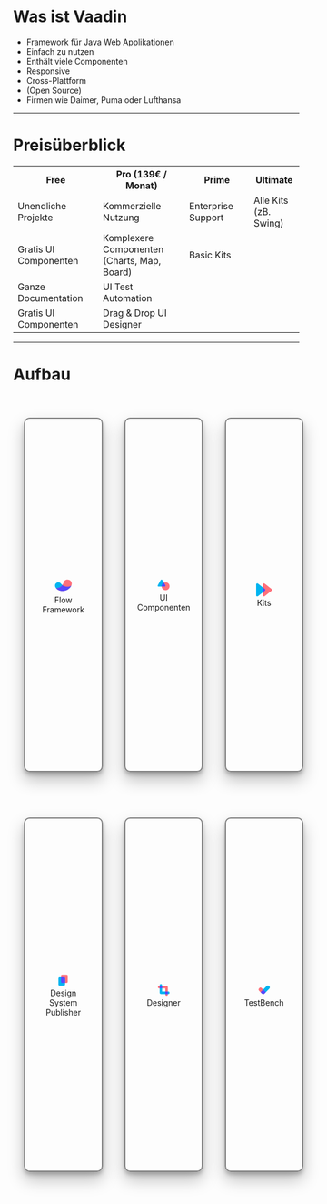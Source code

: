 # Was ist Vaadin
<ul>
    <li v-click>Framework für Java Web Applikationen</li>
    <li v-click>Einfach zu nutzen</li>
    <li v-click>Enthält viele Componenten</li>
    <li v-click>Responsive</li>
    <li v-click>Cross-Plattform</li>
    <li v-click>(Open Source)</li>
    <li v-click>Firmen wie Daimer, Puma oder Lufthansa</li>
</ul>

---

# Preisüberblick

<table>
    <tr v-click>
        <th><strong>Free</strong></th>
        <th><strong>Pro (139€ / Monat)</strong></th>
        <th><strong>Prime</strong></th>
        <th><strong>Ultimate</strong></th>
    </tr>
    <tr v-click>
        <td>Unendliche Projekte</td>
        <td>Kommerzielle Nutzung</td>
        <td>Enterprise Support</td>
        <td>Alle Kits <br> (zB. Swing)</td>
    </tr>
    <tr v-click>
        <td>Gratis UI Componenten</td>
        <td>Komplexere Componenten <br> (Charts, Map, Board)</td>
        <td>Basic Kits</td>
    </tr>
    <tr v-click>
        <td>Ganze Documentation</td>
        <td>UI Test Automation</td>
    </tr>
    <tr v-click >
        <td>Gratis UI Componenten</td>
        <td>Drag & Drop UI Designer</td>
    </tr>
</table>

---

# Aufbau

<style>
.vaadinContainer {
    display: grid;
    grid-template-areas:
        'flow uic kits'
        'design designer test' 
}

.vaadinComponent {
    border: 2px solid grey;
    border-radius: 10px;
    margin: 1vh 2vw;
    display: flex;
    flex-direction: column;
    justify-content: center;
    align-items: center;
    flex-wrap: no-wrap;
    padding: 1vw 2vw;
    width: 10vw;
    height: 15vh;
    text-align: center;
    box-shadow: 0 14px 28px rgba(0,0,0,0.25), 0 5px 7px rgba(0,0,0,0.22);
    transition: all 0.3s cubic-bezier(.25,.8,.25,1);
}

.vaadinComponent:hover {
    box-shadow: 0 20px 25px rgba(0,0,0,0.25), 0 15px 15px rgba(0,0,0,0.22);
}

.vaadinComponent:nth-child(1) {
    grid-area: flow;
}

.vaadinComponent:nth-child(2) {
    grid-area: uic;
}

.vaadinComponent:nth-child(3) {
    grid-area: kits;
}

.vaadinComponent:nth-child(4) {
    grid-area: design;
}

.vaadinComponent:nth-child(5) {
    grid-area: designer;
}
.vaadinComponent:nth-child(6) {
    grid-area: test;
}

</style>

<div class="vaadinContainer">
    <div class="vaadinComponent" v-click>
        <svg width="35" height="35" viewBox="0 0 64 64" fill="none" xmlns="http://www.w3.org/2000/svg"> <path d="M57.457 33.528c-10.165 7.746-27.28 1.96-33.372-6.031-9.2-12.048-26.666 2.296-15.446 14.39 14.512 15.139 40.352 9.98 48.818-8.359z" fill="#00B4F0"></path><path d="M8.628 41.902c14.527 15.124 40.382 9.965 48.832-8.359 8.343-18.538-19.686-28.182-25.09-9.291a23.82 23.82 0 01-3.612 7.592c-4.47 6.23-11.818 10.058-20.13 10.058z" fill="#FF707A"></path><path d="M57.46 33.528c-8.174 6.246-20.88 3.705-28.702-1.699-4.47 6.246-11.818 10.073-20.13 10.057 5.893 6.139 13.67 8.94 21.385 8.864 11.267-.092 22.426-6.322 27.447-17.222z" fill="#5748FF"></path></svg>
        Flow Framework
    </div>
    <div class="vaadinComponent" v-click>
        <svg width="28" height="28" viewBox="0 0 32 32" fill="none" xmlns="http://www.w3.org/2000/svg"> <path d="M20.025 26.84c4.405 0 7.975-3.558 7.975-7.946s-3.57-7.946-7.975-7.946c-4.404 0-7.975 3.557-7.975 7.946 0 4.388 3.57 7.946 7.975 7.946Z" fill="#FF707A"></path><path d="m10.265 6.419-6.018 10.39a1.829 1.829 0 0 0 .67 2.504c.28.16.596.246.918.247h12.043a1.845 1.845 0 0 0 1.595-.916 1.829 1.829 0 0 0 0-1.834L13.455 6.419A1.837 1.837 0 0 0 11.86 5.5a1.846 1.846 0 0 0-1.595.919Z" fill="#00B4F0"></path><path d="m19.473 16.81-2.926-5.055a7.966 7.966 0 0 0-3.277 2.926 7.925 7.925 0 0 0-1.22 4.213c0 .226 0 .446.037.666h5.79a1.846 1.846 0 0 0 1.596-.916 1.829 1.829 0 0 0 0-1.834Z" fill="#5748FF"></path></svg>
        UI Componenten
    </div>
    <div class="vaadinComponent" v-click>
        <svg width="28" height="28" viewBox="0 0 64 54" fill="none" xmlns="http://www.w3.org/2000/svg"> <g clip-path="url(#clip0_1_2897)"><path d="M61.5766 22.8442L33.4638 0.515814C32.0999 -0.171261 30.4685 -0.0968051 29.1687 0.69182C27.8623 1.47705 27.0737 2.87829 27.0737 4.38107V49.0515C27.0737 50.5508 27.8623 51.9487 29.1687 52.7373C29.8728 53.1638 30.6715 53.3804 31.4805 53.3804C32.1608 53.3804 32.8378 53.2247 33.4638 52.9133L61.5766 30.5781C62.9305 29.3055 64 28.351 64 26.7095C64 25.0679 63.093 24.1845 61.5766 22.8442Z" fill="#FF707A"></path><path d="M34.4996 22.8459L6.3868 0.517462C5.02279 -0.169613 3.39478 -0.0951571 2.09509 0.693468C0.788619 1.4787 0 2.87994 0 4.38272V49.0531C0 50.5525 0.788619 51.9504 2.09509 52.7389C2.79909 53.1654 3.59787 53.382 4.40679 53.382C5.0871 53.382 5.76403 53.2263 6.39019 52.915L34.5029 30.5798C35.8568 29.3071 36.9263 28.3526 36.9263 26.7112C36.9263 25.0696 36.0159 24.1862 34.4996 22.8459Z" fill="#00B4F0"></path><path d="M34.4996 22.8454L27.0737 16.9937C27.0737 18.2568 27.0737 25.6651 27.0737 27.1679V32.2437C27.0737 33.743 27.0737 35.6901 27.0737 36.612L34.5029 30.5793C35.8568 29.3066 36.9263 28.3521 36.9263 26.7107C36.9263 25.0691 36.0159 24.1857 34.4996 22.8454Z" fill="#5748FF"></path></g> <defs><clipPath id="clip0_1_2897"><rect width="64" height="53.4291" fill="white"></rect></clipPath></defs></svg>
        Kits
    </div>
    <div class="vaadinComponent" v-click>
        <svg width="28" height="28" viewBox="0 0 64 64" fill="none" xmlns="http://www.w3.org/2000/svg"> <path d="M46.158 10H28.099a4.434 4.434 0 00-4.434 4.434v24.467a4.434 4.434 0 004.434 4.434h18.059a4.434 4.434 0 004.434-4.434V14.434A4.434 4.434 0 0046.158 10z" fill="#FF707A"></path><path d="M35.493 20.665H17.434A4.434 4.434 0 0013 25.099v24.467A4.434 4.434 0 0017.434 54h18.06a4.434 4.434 0 004.434-4.434V25.099a4.434 4.434 0 00-4.435-4.434z" fill="#00B4F0"></path><path d="M35.504 20.665h-11.84V38.89a4.434 4.434 0 004.435 4.434h11.84V25.1a4.435 4.435 0 00-4.435-4.434z" fill="#5748FF"></path></svg>
        Design System Publisher
    </div>
    <div class="vaadinComponent" v-click>
        <svg width="28" height="28" viewBox="0 0 32 32" fill="none" xmlns="http://www.w3.org/2000/svg"> <path d="M19.5 8H7a2.5 2.5 0 0 0-2.5 2.5A2.5 2.5 0 0 0 7 13h12.5v12.5A2.5 2.5 0 0 0 22 28a2.5 2.5 0 0 0 2.5-2.5V11a3 3 0 0 0-3-3h-2Z" fill="#FF707A"></path><path d="M13 24.5h12.5A2.5 2.5 0 0 0 28 22a2.5 2.5 0 0 0-2.5-2.5H13V7a2.5 2.5 0 0 0-2.5-2.5A2.5 2.5 0 0 0 8 7v14.5a3 3 0 0 0 3 3h2Z" fill="#00B4F0"></path><path fill="#5748FF" d="M8 8h4.998v4.998H8zM19.5 19.5h4.998v4.998H19.5z"></path></svg>
        Designer
    </div>
    <div class="vaadinComponent" v-click>
        <svg width="28" height="28" viewBox="0 0 32 32" fill="none" xmlns="http://www.w3.org/2000/svg"> <path d="M26.306 13.955a3.75 3.75 0 0 0-5.303-5.303l-9.546 9.546A3.75 3.75 0 0 0 16.76 23.5l9.546-9.546Z" fill="#00B4F0"></path><path d="M11.455 12.894a3.75 3.75 0 1 0-5.303 5.303l5.303 5.303a3.75 3.75 0 1 0 5.303-5.303l-5.303-5.303Z" fill="#FF707A"></path><path d="m8.803 20.85 5.303-5.303 5.304 5.303-2.652 2.652a3.75 3.75 0 0 1-5.303 0l-2.652-2.651Z" fill="#5748FF"></path></svg>
        TestBench
    </div>
</div>
